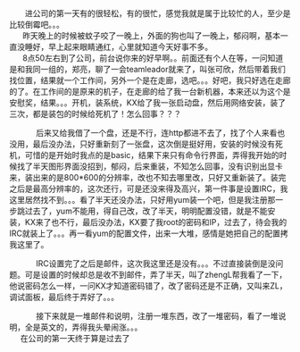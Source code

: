 <div id="sina_keyword_ad_area2" class="articalContent  ">
			<div STYLE="text-indent: 2em;">
进公司的第一天有的很轻松，有的很忙，感觉我就是属于比较忙的人，至少是比较倒霉吧。。。<br />
&nbsp;<wbr>&nbsp;<wbr>&nbsp;<wbr>&nbsp;<wbr>&nbsp;<wbr>&nbsp;<wbr>
昨天晚上的时候被蚊子咬了一晚上，外面的狗也叫了一晚上，郁闷啊，基本一直没睡好，早上起来眼睛通红，心里就知道今天好事不多。<br />
&nbsp;<wbr>&nbsp;<wbr>&nbsp;<wbr>&nbsp;<wbr>&nbsp;<wbr>&nbsp;<wbr>
8点50左右到了公司，前台说你来的好早啊。。前面还有个人在等，一问知道是和我同一组的，郑亮，聊了一会teamleador就来了，叫张可欣，然后带着我们找位置，结果就一个工作间，另外一个是在走廊，选吧。。。好吧，我只好选在走廊的了。在工作间的是原来的机子，在走廊的给了我一台新机器，本来还以为这个是安慰奖，结果。。。开机，装系统，KX给了我一张启动盘，然后用网络安装，装了三次，都是装包的时候给死机了！怎么回事？？？<br />

&nbsp;<wbr>&nbsp;<wbr>&nbsp;<wbr>&nbsp;<wbr>&nbsp;<wbr>
后来又给我借了一个盘，还是不行，连http都进不去了，找了个人来看也没用，最后没办法，只好重新刻了一张盘，这次倒是挺好用，安装的时候没有死机，可惜的是开始时我点的是basic，结果下来只有命令行界面，弄得我开始的时候找了半天图形界面没招到，郁闷，后来重装，不知怎么回事，没有识别出显卡来，装出来的是800*600的分辨率，改也不知去哪里改，只好又重新装了。装完之后是最高分辨率的，这次还行，可是还没来得及高兴，第一件事是设置IRC，我这里居然找不到。。。看了半天还没办法，只好用yum装一个吧，但是我注册那一步跳过去了，yum不能用，得自己改，改了半天，明明配置没错，就是不能安装，KX来了也不行，最后没办法，KX要了我root的密码和IP，过去了，待会我的IRC就装上了。。。再一看yum的配置文件，出来一大堆，感情是她把自己的配置拷我这里了。<br />

&nbsp;<wbr>&nbsp;<wbr>&nbsp;<wbr>&nbsp;<wbr>&nbsp;<wbr>
IRC设置完了之后是邮件，这次我这里还是没有。。。不过直接装倒是没问题。可是设置的时候却总是收不到邮件，弄了半天，叫了zhengL帮我看了一下，他说密码怎么一样，一问KX才知道密码错了，改了密码还是不正确，又叫来ZL，调试面板，最后终于弄好了。。。<br />

&nbsp;<wbr>&nbsp;<wbr>&nbsp;<wbr>&nbsp;<wbr>&nbsp;<wbr>
接下来就是一堆邮件和说明，注册一堆东西，改了一堆密码，看了一堆说明，全是英文的，弄得我头晕闹涨。。。<br />
&nbsp;<wbr>&nbsp;<wbr>&nbsp;<wbr>&nbsp;<wbr>&nbsp;<wbr>
在公司的第一天终于算是过去了<br /></DIV>							
		</div>